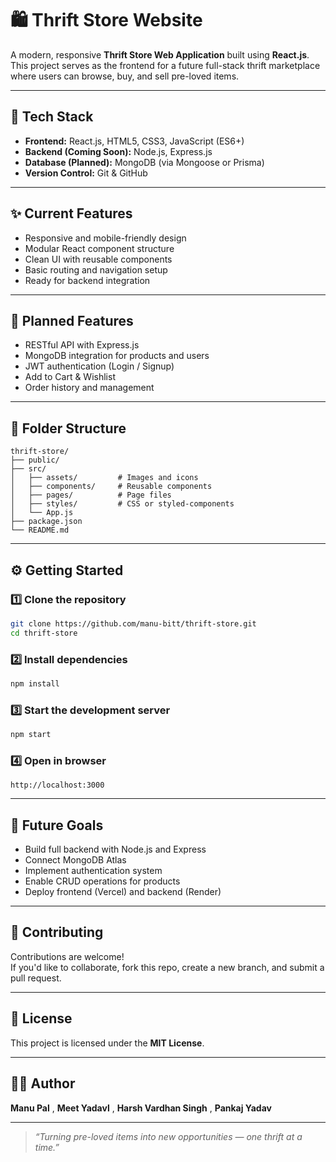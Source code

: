 # 🛍️ Thrift Store Website

A modern, responsive **Thrift Store Web Application** built using **React.js**.  
This project serves as the frontend for a future full-stack thrift marketplace where users can browse, buy, and sell pre-loved items.

---

## 🚀 Tech Stack

- **Frontend:** React.js, HTML5, CSS3, JavaScript (ES6+)
- **Backend (Coming Soon):** Node.js, Express.js
- **Database (Planned):** MongoDB (via Mongoose or Prisma)
- **Version Control:** Git & GitHub

---

## ✨ Current Features

- Responsive and mobile-friendly design  
- Modular React component structure  
- Clean UI with reusable components  
- Basic routing and navigation setup  
- Ready for backend integration  

---

## 🧩 Planned Features

- RESTful API with Express.js  
- MongoDB integration for products and users  
- JWT authentication (Login / Signup)  
- Add to Cart & Wishlist  
- Order history and management  

---

## 📁 Folder Structure

```
thrift-store/
├── public/
├── src/
│   ├── assets/         # Images and icons
│   ├── components/     # Reusable components
│   ├── pages/          # Page files
│   ├── styles/         # CSS or styled-components
│   └── App.js
├── package.json
└── README.md
```

---

## ⚙️ Getting Started

### 1️⃣ Clone the repository
```bash
git clone https://github.com/manu-bitt/thrift-store.git
cd thrift-store
```

### 2️⃣ Install dependencies
```bash
npm install
```

### 3️⃣ Start the development server
```bash
npm start
```

### 4️⃣ Open in browser
```
http://localhost:3000
```

---

## 🧠 Future Goals

- Build full backend with Node.js and Express  
- Connect MongoDB Atlas  
- Implement authentication system  
- Enable CRUD operations for products  
- Deploy frontend (Vercel) and backend (Render)  

---

## 🤝 Contributing

Contributions are welcome!  
If you'd like to collaborate, fork this repo, create a new branch, and submit a pull request.

---

## 📄 License

This project is licensed under the **MIT License**.

---

## 👨‍💻 Author

**Manu Pal**  , **Meet Yadavl** , **Harsh Vardhan Singh** , **Pankaj Yadav** 

---

> *“Turning pre-loved items into new opportunities — one thrift at a time.”*
